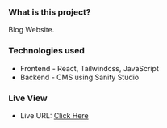 ### What is this project?

Blog Website.

### Technologies used

- Frontend - React, Tailwindcss, JavaScript
- Backend - CMS using Sanity Studio

### Live View

- Live URL: [Click Here](https://neha-blog.netlify.app/)
